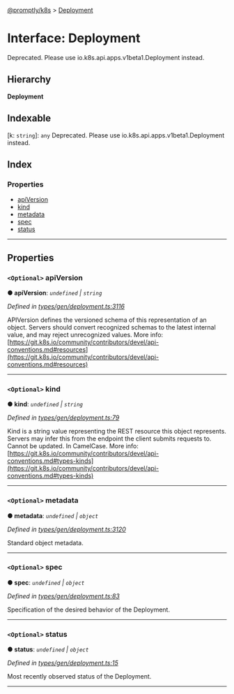 [@promptly/k8s](../README.md) > [Deployment](../interfaces/deployment.md)

# Interface: Deployment

Deprecated. Please use io.k8s.api.apps.v1beta1.Deployment instead.

## Hierarchy

**Deployment**

## Indexable

\[k: `string`\]:&nbsp;`any`
Deprecated. Please use io.k8s.api.apps.v1beta1.Deployment instead.

## Index

### Properties

* [apiVersion](deployment.md#apiversion)
* [kind](deployment.md#kind)
* [metadata](deployment.md#metadata)
* [spec](deployment.md#spec)
* [status](deployment.md#status)

---

## Properties

<a id="apiversion"></a>

### `<Optional>` apiVersion

**● apiVersion**: *`undefined` \| `string`*

*Defined in [types/gen/deployment.ts:3116](https://github.com/rzane/k8s/blob/67fb0bc/src/types/gen/deployment.ts#L3116)*

APIVersion defines the versioned schema of this representation of an object. Servers should convert recognized schemas to the latest internal value, and may reject unrecognized values. More info: [https://git.k8s.io/community/contributors/devel/api-conventions.md#resources](https://git.k8s.io/community/contributors/devel/api-conventions.md#resources)

___
<a id="kind"></a>

### `<Optional>` kind

**● kind**: *`undefined` \| `string`*

*Defined in [types/gen/deployment.ts:79](https://github.com/rzane/k8s/blob/67fb0bc/src/types/gen/deployment.ts#L79)*

Kind is a string value representing the REST resource this object represents. Servers may infer this from the endpoint the client submits requests to. Cannot be updated. In CamelCase. More info: [https://git.k8s.io/community/contributors/devel/api-conventions.md#types-kinds](https://git.k8s.io/community/contributors/devel/api-conventions.md#types-kinds)

___
<a id="metadata"></a>

### `<Optional>` metadata

**● metadata**: *`undefined` \| `object`*

*Defined in [types/gen/deployment.ts:3120](https://github.com/rzane/k8s/blob/67fb0bc/src/types/gen/deployment.ts#L3120)*

Standard object metadata.

___
<a id="spec"></a>

### `<Optional>` spec

**● spec**: *`undefined` \| `object`*

*Defined in [types/gen/deployment.ts:83](https://github.com/rzane/k8s/blob/67fb0bc/src/types/gen/deployment.ts#L83)*

Specification of the desired behavior of the Deployment.

___
<a id="status"></a>

### `<Optional>` status

**● status**: *`undefined` \| `object`*

*Defined in [types/gen/deployment.ts:15](https://github.com/rzane/k8s/blob/67fb0bc/src/types/gen/deployment.ts#L15)*

Most recently observed status of the Deployment.

___

